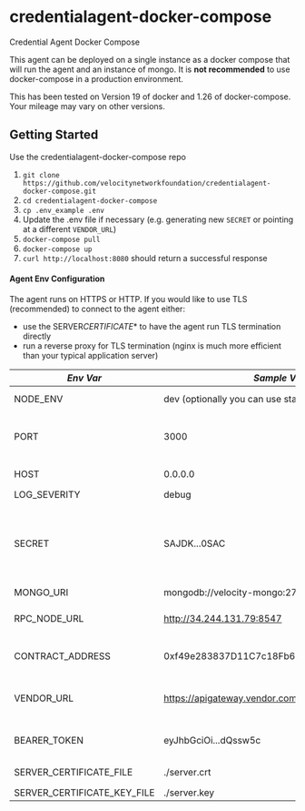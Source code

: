 # credentialagent-docker-compose
Credential Agent Docker Compose

This agent can be deployed on a single instance as a docker compose that will run the agent and an instance of mongo.
It is **not recommended** to use docker-compose in a production environment.

This has been tested on Version 19 of docker and 1.26 of docker-compose. Your mileage may vary on other versions.

## Getting Started

Use the credentialagent-docker-compose repo 
1. `git clone https://github.com/velocitynetworkfoundation/credentialagent-docker-compose.git`
1. `cd credentialagent-docker-compose`
1. `cp .env_example .env`
1. Update the .env file if necessary (e.g. generating new `SECRET` or pointing at a different `VENDOR_URL`)
1. `docker-compose pull`
1. `docker-compose up`
1. `curl http://localhost:8080` should return a successful response


#### Agent Env Configuration

The agent runs on HTTPS or HTTP. If you would like to use TLS (recommended) to connect to the agent either:

- use the SERVER*CERTIFICATE*\* to have the agent run TLS termination directly
- run a reverse proxy for TLS termination (nginx is much more efficient than your typical application server)

| _Env Var_                   | _Sample Value_                                                             | &nbsp;&nbsp;&nbsp;&nbsp;&nbsp;&nbsp;&nbsp;&nbsp;&nbsp;&nbsp;&nbsp;&nbsp;&nbsp;&nbsp;&nbsp;&nbsp;&nbsp;&nbsp;&nbsp;&nbsp;&nbsp;&nbsp;&nbsp;&nbsp;&nbsp;_description_&nbsp;&nbsp;&nbsp;&nbsp;&nbsp;&nbsp;&nbsp;&nbsp;&nbsp;&nbsp;&nbsp;&nbsp;&nbsp;&nbsp;&nbsp;&nbsp;&nbsp;&nbsp;&nbsp;&nbsp;&nbsp;&nbsp;&nbsp;&nbsp;&nbsp; |
| --------------------------- | -------------------------------------------------------------------------- | ------------------------------------------------------------------------------------------------------------------------------------------------------------------------------------------------------------------------------------------------------------------------------------------------------------------------- |
| NODE_ENV                    | dev (optionally you can use staging or testnet)                            | The node environment variable. (never set development or test)                                                                                                                                                                                                                                                            |
| PORT                        | 3000                                                                       | The port exposed by the docker container for serving requests. Your reverse proxy should handle SSL termination and                                                                                                                                                                                                       |
| HOST                        | 0.0.0.0                                                                    | The host listened to. Typically this does not need to be changed.                                                                                                                                                                                                                                                         |
| LOG_SEVERITY                | debug                                                                       | debug or info                                                                                                                                                                                                                                                                                                             |
| SECRET                      | SAJDK...0SAC                                                               | A unique HS256 key used for signing JWTs for the holder app. Please ensure your key encodes at least 256 bits (64 hex chars). It can be rotated at any time. Use https://www.grc.com/passwords.htm if you don't know how to do this                                                                                       |
| MONGO_URI                   | mongodb://velocity-mongo:27017/credentialagent | The Mongo db url                                                                                                                                                                                                                                                                                                          |
| RPC_NODE_URL                | http://34.244.131.79:8547                                                  | The blockchain node to connect to. Typically this does not need to be changed.                                                                                                                                                                                                                                            |
| CONTRACT_ADDRESS            | 0xf49e283837D11C7c18Fb6176C29ecc3d2B2b97F9                                 | encoded address for the velocity DID registry contact on testnet. Typically this does not need to be changed.                                                                                                                                                                                                             |
| VENDOR_URL                  | https://apigateway.vendor.com                                              | The base url of the vendor gateway api endpoints. The relative path for generating offers should be `/offers/generate`                                                                                                                                                                                                    |
| BEARER_TOKEN                | eyJhbGciOi...dQssw5c                                                       | (optional) JWT token used to authenticate the agent with the vendor gateway api                                                                                                                                                                                                                                           |
| SERVER_CERTIFICATE_FILE     | ./server.crt                                                               | (optional) The certificate for the agent to run HTTPS                                                                                                                                                                                                                                                                     |
| SERVER_CERTIFICATE_KEY_FILE | ./server.key  
